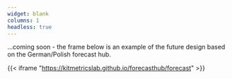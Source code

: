 ```yaml
---
widget: blank
columns: 1
headless: true
---
```

...coming soon - the frame below is an example of the future design based on the German/Polish forecast hub.

{{< iframe "https://kitmetricslab.github.io/forecasthub/forecast" >}}
